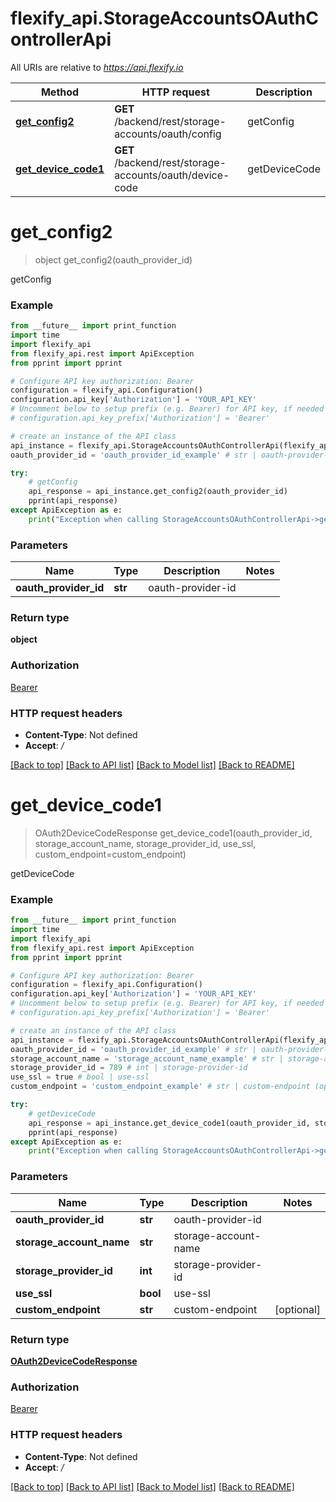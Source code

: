# flexify_api.StorageAccountsOAuthControllerApi

All URIs are relative to *https://api.flexify.io*

Method | HTTP request | Description
------------- | ------------- | -------------
[**get_config2**](StorageAccountsOAuthControllerApi.md#get_config2) | **GET** /backend/rest/storage-accounts/oauth/config | getConfig
[**get_device_code1**](StorageAccountsOAuthControllerApi.md#get_device_code1) | **GET** /backend/rest/storage-accounts/oauth/device-code | getDeviceCode


# **get_config2**
> object get_config2(oauth_provider_id)

getConfig

### Example
```python
from __future__ import print_function
import time
import flexify_api
from flexify_api.rest import ApiException
from pprint import pprint

# Configure API key authorization: Bearer
configuration = flexify_api.Configuration()
configuration.api_key['Authorization'] = 'YOUR_API_KEY'
# Uncomment below to setup prefix (e.g. Bearer) for API key, if needed
# configuration.api_key_prefix['Authorization'] = 'Bearer'

# create an instance of the API class
api_instance = flexify_api.StorageAccountsOAuthControllerApi(flexify_api.ApiClient(configuration))
oauth_provider_id = 'oauth_provider_id_example' # str | oauth-provider-id

try:
    # getConfig
    api_response = api_instance.get_config2(oauth_provider_id)
    pprint(api_response)
except ApiException as e:
    print("Exception when calling StorageAccountsOAuthControllerApi->get_config2: %s\n" % e)
```

### Parameters

Name | Type | Description  | Notes
------------- | ------------- | ------------- | -------------
 **oauth_provider_id** | **str**| oauth-provider-id | 

### Return type

**object**

### Authorization

[Bearer](../README.md#Bearer)

### HTTP request headers

 - **Content-Type**: Not defined
 - **Accept**: */*

[[Back to top]](#) [[Back to API list]](../README.md#documentation-for-api-endpoints) [[Back to Model list]](../README.md#documentation-for-models) [[Back to README]](../README.md)

# **get_device_code1**
> OAuth2DeviceCodeResponse get_device_code1(oauth_provider_id, storage_account_name, storage_provider_id, use_ssl, custom_endpoint=custom_endpoint)

getDeviceCode

### Example
```python
from __future__ import print_function
import time
import flexify_api
from flexify_api.rest import ApiException
from pprint import pprint

# Configure API key authorization: Bearer
configuration = flexify_api.Configuration()
configuration.api_key['Authorization'] = 'YOUR_API_KEY'
# Uncomment below to setup prefix (e.g. Bearer) for API key, if needed
# configuration.api_key_prefix['Authorization'] = 'Bearer'

# create an instance of the API class
api_instance = flexify_api.StorageAccountsOAuthControllerApi(flexify_api.ApiClient(configuration))
oauth_provider_id = 'oauth_provider_id_example' # str | oauth-provider-id
storage_account_name = 'storage_account_name_example' # str | storage-account-name
storage_provider_id = 789 # int | storage-provider-id
use_ssl = true # bool | use-ssl
custom_endpoint = 'custom_endpoint_example' # str | custom-endpoint (optional)

try:
    # getDeviceCode
    api_response = api_instance.get_device_code1(oauth_provider_id, storage_account_name, storage_provider_id, use_ssl, custom_endpoint=custom_endpoint)
    pprint(api_response)
except ApiException as e:
    print("Exception when calling StorageAccountsOAuthControllerApi->get_device_code1: %s\n" % e)
```

### Parameters

Name | Type | Description  | Notes
------------- | ------------- | ------------- | -------------
 **oauth_provider_id** | **str**| oauth-provider-id | 
 **storage_account_name** | **str**| storage-account-name | 
 **storage_provider_id** | **int**| storage-provider-id | 
 **use_ssl** | **bool**| use-ssl | 
 **custom_endpoint** | **str**| custom-endpoint | [optional] 

### Return type

[**OAuth2DeviceCodeResponse**](OAuth2DeviceCodeResponse.md)

### Authorization

[Bearer](../README.md#Bearer)

### HTTP request headers

 - **Content-Type**: Not defined
 - **Accept**: */*

[[Back to top]](#) [[Back to API list]](../README.md#documentation-for-api-endpoints) [[Back to Model list]](../README.md#documentation-for-models) [[Back to README]](../README.md)

